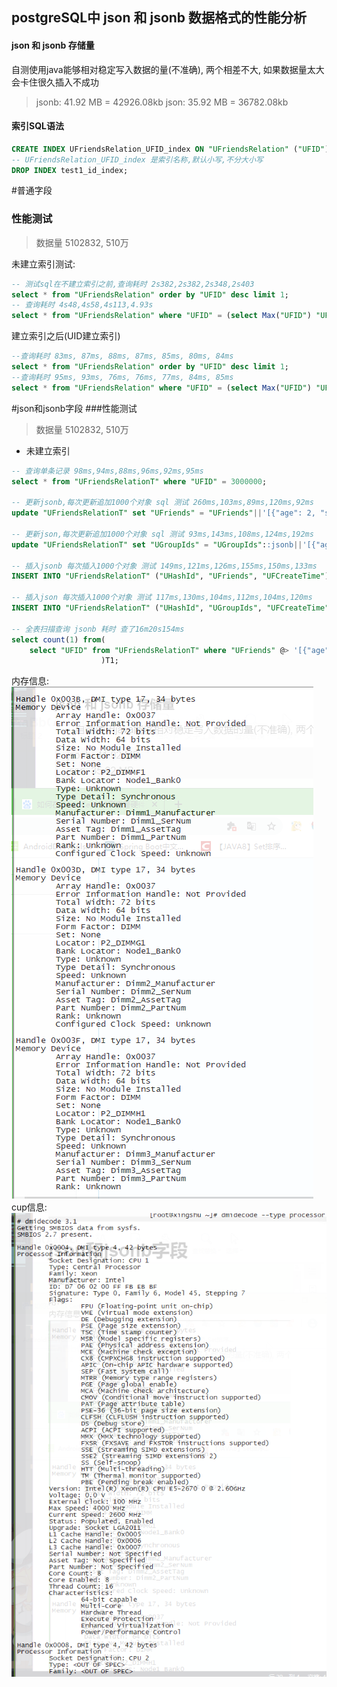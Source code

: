 ## postgreSQL中 json 和 jsonb 数据格式的性能分析

#### json 和 jsonb 存储量
自测使用java能够相对稳定写入数据的量(不准确), 两个相差不大, 如果数据量太大会卡住很久插入不成功
>jsonb:  41.92 MB = 42926.08kb
>json:  35.92 MB = 36782.08kb
#### 索引SQL语法
```sql
CREATE INDEX UFriendsRelation_UFID_index ON "UFriendsRelation" ("UFID");
-- UFriendsRelation_UFID_index 是索引名称,默认小写,不分大小写
DROP INDEX test1_id_index;
```

#普通字段


### 性能测试
>数据量 5102832, 510万 

未建立索引测试:
```sql
-- 测试sql在不建立索引之前,查询耗时 2s382,2s382,2s348,2s403
select * from "UFriendsRelation" order by "UFID" desc limit 1;
-- 查询耗时 4s48,4s58,4s113,4.93s
select * from "UFriendsRelation" where "UFID" = (select Max("UFID") "UFID" from "UFriendsRelation");
```
 建立索引之后(UID建立索引)
```sql
--查询耗时 83ms, 87ms, 88ms, 87ms, 85ms, 80ms, 84ms
select * from "UFriendsRelation" order by "UFID" desc limit 1;
--查询耗时 95ms, 93ms, 76ms, 76ms, 77ms, 84ms, 85ms
select * from "UFriendsRelation" where "UFID" = (select Max("UFID") "UFID" from "UFriendsRelation");
```

#json和jsonb字段
###性能测试
>数据量 5102832, 510万
+ 未建立索引
```sql
-- 查询单条记录 98ms,94ms,88ms,96ms,92ms,95ms
select * from "UFriendsRelationT" where "UFID" = 3000000;

-- 更新jsonb,每次更新追加1000个对象 sql 测试 260ms,103ms,89ms,120ms,92ms
update "UFriendsRelationT" set "UFriends" = "UFriends"||'[{"age": 2, "sex": true, "name": "格若曦"},...]' where "UFID" = 3000000;

-- 更新json,每次更新追加1000个对象 sql 测试 93ms,143ms,108ms,124ms,192ms
update "UFriendsRelationT" set "UGroupIds" = "UGroupIds"::jsonb||'[{"age": 2, "sex": true, "name": "格若曦"},...]'::jsonb where "UFID" = 3000000;

-- 插入jsonb 每次插入1000个对象 测试 149ms,121ms,126ms,155ms,150ms,133ms
INSERT INTO "UFriendsRelationT" ("UHashId", "UFriends", "UFCreateTime") VALUES ('100a3999987', '[{"age": 10, "sex": true, "name": "第福气"},...]', '2020-05-07 06:57:45.431149');

-- 插入json 每次插入1000个对象 测试 117ms,130ms,104ms,112ms,104ms,120ms
INSERT INTO "UFriendsRelationT" ("UHashId", "UGroupIds", "UFCreateTime") VALUES ('100a3999987', '[{"age": 10, "sex": true, "name": "第福气"},...]', '2020-05-07 06:57:45.431149');

-- 全表扫描查询 jsonb 耗时 查了16m20s154ms
select count(1) from(
    select "UFID" from "UFriendsRelationT" where "UFriends" @> '[{"age": 33, "sex": true, "name": "元xue_asdf"}]'::jsonb
                    )T1;
```

内存信息:
![图示](../static/testmemory.png)
cup信息:
![图示](../static/testcup.png)